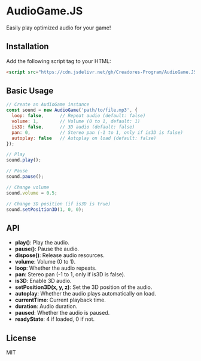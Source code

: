 # AudioGame.JS
Easily play optimized audio for your game!
## Installation

Add the following script tag to your HTML:

```html
<script src="https://cdn.jsdelivr.net/gh/Creadores-Program/AudioGame.JS@1.0.0-beta/src/org/CreadoresProgram/AudioGameJS/AudioGame.js"></script>
```

## Basic Usage

```js
// Create an AudioGame instance
const sound = new AudioGame('path/to/file.mp3', {
  loop: false,      // Repeat audio (default: false)
  volume: 1,        // Volume (0 to 1, default: 1)
  is3D: false,      // 3D audio (default: false)
  pan: 0,           // Stereo pan (-1 to 1, only if is3D is false)
  autoplay: false   // Autoplay on load (default: false)
});

// Play
sound.play();

// Pause
sound.pause();

// Change volume
sound.volume = 0.5;

// Change 3D position (if is3D is true)
sound.setPosition3D(1, 0, 0);
```

## API

- **play()**: Play the audio.
- **pause()**: Pause the audio.
- **dispose()**: Release audio resources.
- **volume**: Volume (0 to 1).
- **loop**: Whether the audio repeats.
- **pan**: Stereo pan (-1 to 1, only if is3D is false).
- **is3D**: Enable 3D audio.
- **setPosition3D(x, y, z)**: Set the 3D position of the audio.
- **autoplay**: Whether the audio plays automatically on load.
- **currentTime**: Current playback time.
- **duration**: Audio duration.
- **paused**: Whether the audio is paused.
- **readyState**: 4 if loaded, 0 if not.

## License
MIT